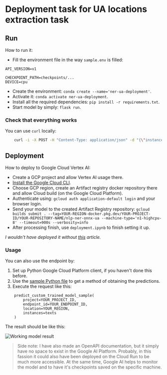 # Deployment task for UA locations extraction task

## Run
How to run it:
- Fill the environment file in the way `sample.env` is filled:
```
API_VERSION=v1

CHECKPOINT_PATH=checkpoints/...
DEVICE=cpu
```
- Create the environment: `conda create --name='ner-ua-deployment'`.
- Activate it: `conda activate ner-ua-deployment`.
- Install all the required dependencies: `pip install -r requirements.txt`.
- Start model by simply: `flask run`.

### Check that everything works

You can use `curl` locally:
```bash
    curl -i -X POST -H "Content-Type: application/json" -d "{\"instances\":[\"Доброго вечора, ми з України\", \"У Києві мороз, трохи сніжить\"]}" http://localhost:5000/predict
```

## Deployment

How to deploy to Google Cloud Vertex AI:
- Create a GCP project and allow Vertex AI usage there.
- [Install the Google Cloud CLI](https://cloud.google.com/sdk/docs/install#windows).
- Choose GCP region, create an Artifact registry docker repository there and allow Cloud build (on the Google Cloud Platform).
- Authenticate using: `gcloud auth application-default login` and your browser login.
- Send your model to the created Artifact Registry repository: `gcloud builds submit . --tag=YOUR-REGION-docker.pkg.dev/YOUR-PROJECT-ID/YOUR-REPOSITORY-NAME/nlp-ner-onnx-ua --machine-type='n1-highcpu-8' --timeout=900s --verbosity=info`
- After processing finish, use `deployment.ipynb` to finish setting it up.

*I wouldn't have deployed it without [this](https://medium.com/google-cloud/streamline-model-deployment-on-vertex-ai-using-onnx-65f29786d2d0) article.*

### Usage

You can also use the endpoint by:
1. Set up Python Google Cloud Platform client, if you haven't done this before.
2. Use the [sample Python file](https://github.com/googleapis/python-aiplatform/blob/main/samples/snippets/prediction_service/predict_custom_trained_model_sample.py) to get a method of obtaining the predictions.
3. Execute the request like this:
```{python}
    predict_custom_trained_model_sample(
        project=YOUR_PROJECT_ID,
        endpoint_id=YOUR_ENDPOINT_ID,
        location=YOUR_REGION,
        instances=texts
    )
```

The result should be like this:

![Working model result](https://i.imgur.com/uZJpRJ8.png)

> Side note: I have also made an OpenAPI documentation, but it simply have no space to exist in the Google AI Platform. Probably, in this fassion it could also have been deployed on the Cloud Run to be much more accessible. At the same time, Google AI helps to monitor the model and to have it's checkpoints saved on the specific machine.
